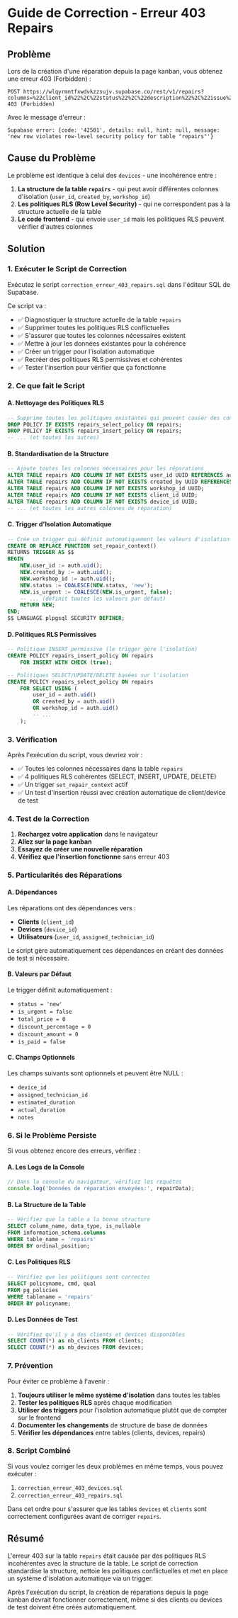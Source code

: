 # Guide de Correction - Erreur 403 Repairs

## Problème
Lors de la création d'une réparation depuis la page kanban, vous obtenez une erreur 403 (Forbidden) :
```
POST https://wlqyrmntfxwdvkzzsujv.supabase.co/rest/v1/repairs?columns=%22client_id%22%2C%22status%22%2C%22description%22%2C%22issue%22%2C%22estimated_duration%22%2C%22due_date%22%2C%22is_urgent%22%2C%22total_price%22%2C%22discount_percentage%22%2C%22discount_amount%22%2C%22original_price%22%2C%22is_paid%22%2C%22user_id%22%2C%22created_at%22%2C%22updated_at%22%2C%22device_id%22%2C%22assigned_technician_id%22&select=* 403 (Forbidden)
```

Avec le message d'erreur :
```
Supabase error: {code: '42501', details: null, hint: null, message: 'new row violates row-level security policy for table "repairs"'}
```

## Cause du Problème
Le problème est identique à celui des `devices` - une incohérence entre :
1. **La structure de la table `repairs`** - qui peut avoir différentes colonnes d'isolation (`user_id`, `created_by`, `workshop_id`)
2. **Les politiques RLS (Row Level Security)** - qui ne correspondent pas à la structure actuelle de la table
3. **Le code frontend** - qui envoie `user_id` mais les politiques RLS peuvent vérifier d'autres colonnes

## Solution

### 1. Exécuter le Script de Correction
Exécutez le script `correction_erreur_403_repairs.sql` dans l'éditeur SQL de Supabase.

Ce script va :
- ✅ Diagnostiquer la structure actuelle de la table `repairs`
- ✅ Supprimer toutes les politiques RLS conflictuelles
- ✅ S'assurer que toutes les colonnes nécessaires existent
- ✅ Mettre à jour les données existantes pour la cohérence
- ✅ Créer un trigger pour l'isolation automatique
- ✅ Recréer des politiques RLS permissives et cohérentes
- ✅ Tester l'insertion pour vérifier que ça fonctionne

### 2. Ce que fait le Script

#### A. Nettoyage des Politiques RLS
```sql
-- Supprime toutes les politiques existantes qui peuvent causer des conflits
DROP POLICY IF EXISTS repairs_select_policy ON repairs;
DROP POLICY IF EXISTS repairs_insert_policy ON repairs;
-- ... (et toutes les autres)
```

#### B. Standardisation de la Structure
```sql
-- Ajoute toutes les colonnes nécessaires pour les réparations
ALTER TABLE repairs ADD COLUMN IF NOT EXISTS user_id UUID REFERENCES auth.users(id);
ALTER TABLE repairs ADD COLUMN IF NOT EXISTS created_by UUID REFERENCES auth.users(id);
ALTER TABLE repairs ADD COLUMN IF NOT EXISTS workshop_id UUID;
ALTER TABLE repairs ADD COLUMN IF NOT EXISTS client_id UUID;
ALTER TABLE repairs ADD COLUMN IF NOT EXISTS device_id UUID;
-- ... (et toutes les autres colonnes de réparation)
```

#### C. Trigger d'Isolation Automatique
```sql
-- Crée un trigger qui définit automatiquement les valeurs d'isolation
CREATE OR REPLACE FUNCTION set_repair_context()
RETURNS TRIGGER AS $$
BEGIN
    NEW.user_id := auth.uid();
    NEW.created_by := auth.uid();
    NEW.workshop_id := auth.uid();
    NEW.status := COALESCE(NEW.status, 'new');
    NEW.is_urgent := COALESCE(NEW.is_urgent, false);
    -- ... (définit toutes les valeurs par défaut)
    RETURN NEW;
END;
$$ LANGUAGE plpgsql SECURITY DEFINER;
```

#### D. Politiques RLS Permissives
```sql
-- Politique INSERT permissive (le trigger gère l'isolation)
CREATE POLICY repairs_insert_policy ON repairs
    FOR INSERT WITH CHECK (true);

-- Politiques SELECT/UPDATE/DELETE basées sur l'isolation
CREATE POLICY repairs_select_policy ON repairs
    FOR SELECT USING (
        user_id = auth.uid()
        OR created_by = auth.uid()
        OR workshop_id = auth.uid()
        -- ...
    );
```

### 3. Vérification

Après l'exécution du script, vous devriez voir :
- ✅ Toutes les colonnes nécessaires dans la table `repairs`
- ✅ 4 politiques RLS cohérentes (SELECT, INSERT, UPDATE, DELETE)
- ✅ Un trigger `set_repair_context` actif
- ✅ Un test d'insertion réussi avec création automatique de client/device de test

### 4. Test de la Correction

1. **Rechargez votre application** dans le navigateur
2. **Allez sur la page kanban**
3. **Essayez de créer une nouvelle réparation**
4. **Vérifiez que l'insertion fonctionne** sans erreur 403

### 5. Particularités des Réparations

#### A. Dépendances
Les réparations ont des dépendances vers :
- **Clients** (`client_id`)
- **Devices** (`device_id`)
- **Utilisateurs** (`user_id`, `assigned_technician_id`)

Le script gère automatiquement ces dépendances en créant des données de test si nécessaire.

#### B. Valeurs par Défaut
Le trigger définit automatiquement :
- `status = 'new'`
- `is_urgent = false`
- `total_price = 0`
- `discount_percentage = 0`
- `discount_amount = 0`
- `is_paid = false`

#### C. Champs Optionnels
Les champs suivants sont optionnels et peuvent être NULL :
- `device_id`
- `assigned_technician_id`
- `estimated_duration`
- `actual_duration`
- `notes`

### 6. Si le Problème Persiste

Si vous obtenez encore des erreurs, vérifiez :

#### A. Les Logs de la Console
```javascript
// Dans la console du navigateur, vérifiez les requêtes
console.log('Données de réparation envoyées:', repairData);
```

#### B. La Structure de la Table
```sql
-- Vérifiez que la table a la bonne structure
SELECT column_name, data_type, is_nullable
FROM information_schema.columns 
WHERE table_name = 'repairs'
ORDER BY ordinal_position;
```

#### C. Les Politiques RLS
```sql
-- Vérifiez que les politiques sont correctes
SELECT policyname, cmd, qual
FROM pg_policies 
WHERE tablename = 'repairs'
ORDER BY policyname;
```

#### D. Les Données de Test
```sql
-- Vérifiez qu'il y a des clients et devices disponibles
SELECT COUNT(*) as nb_clients FROM clients;
SELECT COUNT(*) as nb_devices FROM devices;
```

### 7. Prévention

Pour éviter ce problème à l'avenir :

1. **Toujours utiliser le même système d'isolation** dans toutes les tables
2. **Tester les politiques RLS** après chaque modification
3. **Utiliser des triggers** pour l'isolation automatique plutôt que de compter sur le frontend
4. **Documenter les changements** de structure de base de données
5. **Vérifier les dépendances** entre tables (clients, devices, repairs)

### 8. Script Combiné

Si vous voulez corriger les deux problèmes en même temps, vous pouvez exécuter :
1. `correction_erreur_403_devices.sql`
2. `correction_erreur_403_repairs.sql`

Dans cet ordre pour s'assurer que les tables `devices` et `clients` sont correctement configurées avant de corriger `repairs`.

## Résumé

L'erreur 403 sur la table `repairs` était causée par des politiques RLS incohérentes avec la structure de la table. Le script de correction standardise la structure, nettoie les politiques conflictuelles et met en place un système d'isolation automatique via un trigger.

Après l'exécution du script, la création de réparations depuis la page kanban devrait fonctionner correctement, même si des clients ou devices de test doivent être créés automatiquement.


